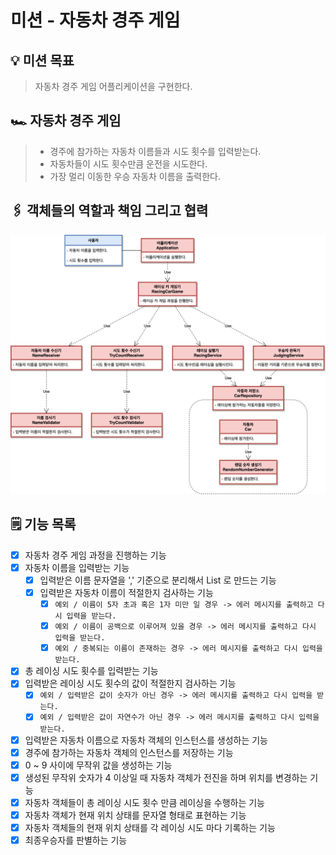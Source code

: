 # 미션 - 자동차 경주 게임

## 💡 미션 목표

> 자동차 경주 게임 어플리케이션을 구현한다.

## 🏎 자동차 경주 게임

> - 경주에 참가하는 자동차 이름들과 시도 횟수를 입력받는다.
> - 자동차들이 시도 횟수만큼 운전을 시도한다.
> - 가장 멀리 이동한 우승 자동차 이름을 출력한다.

## 🖇 객체들의 역할과 책임 그리고 협력

![](../image/diagram.png)

## 🗒 기능 목록

- [x] 자동차 경주 게임 과정을 진행하는 기능
- [x] 자동차 이름을 입력받는 기능
    - [x] 입력받은 이름 문자열을 ',' 기준으로 분리해서 List 로 만드는 기능
    - [x] 입력받은 자동차 이름이 적절한지 검사하는 기능
        - [x] `예외 / 이름이 5자 초과 혹은 1자 미만 일 경우 -> 에러 메시지를 출력하고 다시 입력을 받는다.`
        - [x] `예외 / 이름이 공백으로 이루어져 있을 경우 -> 에러 메시지를 출력하고 다시 입력을 받는다.`
        - [x] `예외 / 중복되는 이름이 존재하는 경우 -> 에러 메시지를 출력하고 다시 입력을 받는다.`
- [x] 총 레이싱 시도 횟수를 입력받는 기능
- [x] 입력받은 레이싱 시도 횟수의 값이 적절한지 검사하는 기능
    - [x] `예외 / 입력받은 값이 숫자가 아닌 경우 -> 에러 메시지를 출력하고 다시 입력을 받는다.`
    - [x] `예외 / 입력받은 값이 자연수가 아닌 경우 -> 에러 메시지를 출력하고 다시 입력을 받는다.`
- [x] 입력받은 자동차 이름으로 자동차 객체의 인스턴스를 생성하는 기능
- [x] 경주에 참가하는 자동차 객체의 인스턴스를 저장하는 기능
- [x] 0 ~ 9 사이에 무작위 값을 생성하는 기능
- [x] 생성된 무작위 숫자가 4 이상일 때 자동차 객체가 전진을 하며 위치를 변경하는 기능
- [x] 자동차 객체들이 총 레이싱 시도 횟수 만큼 레이싱을 수행하는 기능
- [x] 자동차 객체가 현재 위치 상태를 문자열 형태로 표현하는 기능
- [x] 자동차 객체들의 현재 위치 상태를 각 레이싱 시도 마다 기록하는 기능
- [x] 최종우승자를 판별하는 기능
